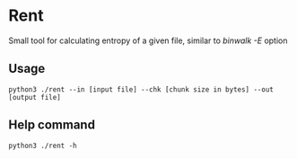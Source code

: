 # Rent
Small tool for calculating entropy of a given file, similar to *binwalk -E* option
## Usage
```
python3 ./rent --in [input file] --chk [chunk size in bytes] --out [output file]
```
## Help command
```
python3 ./rent -h
```
